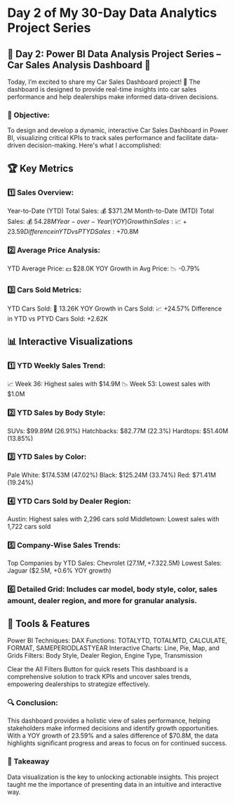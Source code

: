 # Day 2 of My 30-Day Data Analytics Project Series

## 🚗 Day 2: Power BI Data Analysis Project Series – Car Sales Analysis Dashboard 🚗

Today, I’m excited to share my Car Sales Dashboard project! 🚀
The dashboard is designed to provide real-time insights into car sales performance and help dealerships make informed data-driven decisions. 

### 🎯 Objective:
To design and develop a dynamic, interactive Car Sales Dashboard in Power BI, visualizing critical KPIs to track sales performance and facilitate data-driven decision-making.
Here's what I accomplished:

## 🏆 Key Metrics
### 1️⃣ Sales Overview:
Year-to-Date (YTD) Total Sales: 💰 $371.2M
Month-to-Date (MTD) Total Sales: 💰 $54.28M
Year-over-Year (YOY) Growth in Sales: 📈 +23.59%
Difference in YTD vs PTYD Sales: +$70.8M

### 2️⃣ Average Price Analysis:
YTD Average Price: 💵 $28.0K
YOY Growth in Avg Price: 📉 -0.79%

### 3️⃣ Cars Sold Metrics:
YTD Cars Sold: 🚗 13.26K
YOY Growth in Cars Sold: 📈 +24.57%
Difference in YTD vs PTYD Cars Sold: +2.62K

## 📊 Interactive Visualizations

### 1️⃣ YTD Weekly Sales Trend:
📈 Week 36: Highest sales with $14.9M
📉 Week 53: Lowest sales with $1.0M

### 2️⃣ YTD Sales by Body Style:
SUVs: $99.89M (26.91%)
Hatchbacks: $82.77M (22.3%)
Hardtops: $51.40M (13.85%)

### 3️⃣ YTD Sales by Color:
Pale White: $174.53M (47.02%)
Black: $125.24M (33.74%)
Red: $71.41M (19.24%)

### 4️⃣ YTD Cars Sold by Dealer Region:
Austin: Highest sales with 2,296 cars sold
Middletown: Lowest sales with 1,722 cars sold

### 5️⃣ Company-Wise Sales Trends:
Top Companies by YTD Sales: Chevrolet ($27.1M, +7.3% YOY growth) and Dodge ($22.5M)
Lowest Sales: Jaguar ($2.5M, +0.6% YOY growth)

### 6️⃣ Detailed Grid: Includes car model, body style, color, sales amount, dealer region, and more for granular analysis.

## 🔧 Tools & Features
Power BI Techniques:
DAX Functions: TOTALYTD, TOTALMTD, CALCULATE, FORMAT, SAMEPERIODLASTYEAR
Interactive Charts: Line, Pie, Map, and Grids
Filters: Body Style, Dealer Region, Engine Type, Transmission

Clear the All Filters Button for quick resets
This dashboard is a comprehensive solution to track KPIs and uncover sales trends, empowering dealerships to strategize effectively.

### 🔍 Conclusion:
This dashboard provides a holistic view of sales performance, helping stakeholders make informed decisions and identify growth opportunities. With a YOY growth of 23.59% and a sales difference of $70.8M, the data highlights significant progress and areas to focus on for continued success.

### 🎯 Takeaway
Data visualization is the key to unlocking actionable insights. This project taught me the importance of presenting data in an intuitive and interactive way.
